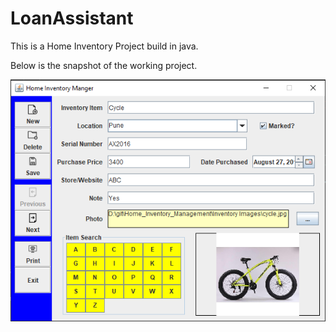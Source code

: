 # LoanAssistant

This is a Home Inventory Project build in java.

Below is the snapshot of the working project.

![Alt text](output.png?raw=true "Title")